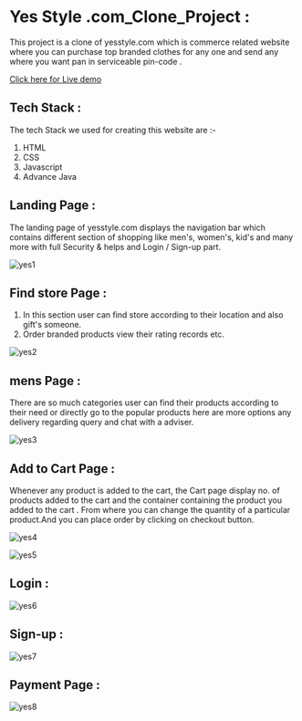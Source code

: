 # Yes Style .com_Clone_Project :

This project is a clone of yesstyle.com which is commerce related website where you can purchase top branded clothes for any one and send any where you want pan in serviceable pin-code .

<a href="https://poetic-bavarois-03a171.netlify.app" target="_blank">Click here for Live demo</a>


## Tech Stack :

The tech Stack we used for creating this website are :-

1. HTML 
2. CSS
3. Javascript
4. Advance Java


## Landing Page :

The landing page of yesstyle.com displays the navigation bar which contains different section of shopping  like men's, women's, kid's and many more with full Security & helps and Login / Sign-up part.

![yes1](https://user-images.githubusercontent.com/95957280/186576749-8a2ef714-be96-4436-8086-b60542e5a6f0.png)


## Find store Page :

1. In this section user can find store according to their location and also gift's someone.
2. Order branded products view their rating records etc.

![yes2](https://user-images.githubusercontent.com/95957280/186576832-29aed6b7-3229-47c3-b9e5-12a1b5739c71.png)

## mens Page :

There are so much categories user can find their products according to their need or directly go to the popular products here are more options any delivery regarding query and chat with a adviser.

![yes3](https://user-images.githubusercontent.com/95957280/186576870-d0fdda89-ef89-456b-9bae-bb18ad5ef591.png)

## Add to Cart Page :

Whenever any product is added to the cart, the Cart page display no. of products added to the cart and the container containing the product you added to the cart . From where you can change the quantity of a particular product.And you can place order by clicking on checkout button.

![yes4](https://user-images.githubusercontent.com/95957280/186576933-0c634002-7fdd-4608-b0f6-7e7bf7ddeb24.png)

![yes5](https://user-images.githubusercontent.com/95957280/186576947-5c5b2ced-54ab-4f03-b61b-800ed830145e.png)


## Login : 

![yes6](https://user-images.githubusercontent.com/95957280/186576986-11d7c2e0-23ad-465f-92e9-c404cf42239e.png)


## Sign-up :

![yes7](https://user-images.githubusercontent.com/95957280/186577020-5a49cf56-081a-4eb8-93b2-fdca7e95b299.png)


## Payment Page :

![yes8](https://user-images.githubusercontent.com/95957280/186577043-339d5683-7561-45da-9471-e6345926f346.png)
